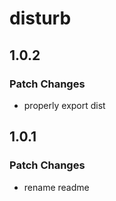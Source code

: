 # disturb

## 1.0.2

### Patch Changes

- properly export dist

## 1.0.1

### Patch Changes

- rename readme

